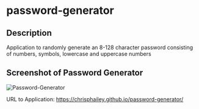 # password-generator
## Description
Application to randomly generate an 8-128 character password consisting of numbers, symbols, lowercase and uppercase numbers

## Screenshot of Password Generator
![Password-Generator](./Password-Generator.png)

URL to Application: 
https://chrisphailey.github.io/password-generator/
